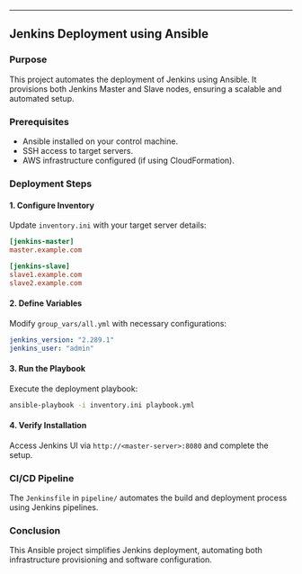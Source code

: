 ---
## Jenkins Deployment using Ansible

### Purpose
This project automates the deployment of Jenkins using Ansible. It provisions both Jenkins Master and Slave nodes, ensuring a scalable and automated setup.

### Prerequisites
- Ansible installed on your control machine.
- SSH access to target servers.
- AWS infrastructure configured (if using CloudFormation).

### Deployment Steps

#### 1. Configure Inventory
Update `inventory.ini` with your target server details:
```ini
[jenkins-master]
master.example.com

[jenkins-slave]
slave1.example.com
slave2.example.com
```

#### 2. Define Variables
Modify `group_vars/all.yml` with necessary configurations:
```yaml
jenkins_version: "2.289.1"
jenkins_user: "admin"
```

#### 3. Run the Playbook
Execute the deployment playbook:
```bash
ansible-playbook -i inventory.ini playbook.yml
```

#### 4. Verify Installation
Access Jenkins UI via `http://<master-server>:8080` and complete the setup.

### CI/CD Pipeline
The `Jenkinsfile` in `pipeline/` automates the build and deployment process using Jenkins pipelines.

### Conclusion
This Ansible project simplifies Jenkins deployment, automating both infrastructure provisioning and software configuration.

